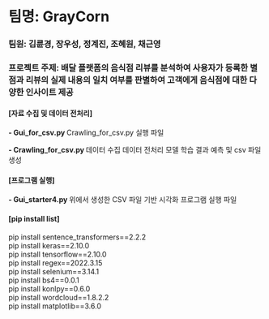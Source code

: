 # 팀명: GrayCorn
### 팀원: 김륜경, 장우성, 정계진, 조혜원, 채근영
### 프로젝트 주제: 배달 플랫폼의 음식점 리뷰를 분석하여 사용자가 등록한 별점과 리뷰의 실제 내용의 일치 여부를 판별하여 고객에게 음식점에 대한 다양한 인사이트 제공


#### [자료 수집 및 데이터 전처리] </br>
<b> - Gui_for_csv.py </b>
  Crawling_for_csv.py 실행 파일</br>
  
<b> - Crawling_for_csv.py </b>
  데이터 수집
  데이터 전처리
  모델 학습
  결과 예측 및 csv 파일 생성
  
#### [프로그램 실행]</br>
<b> - Gui_starter4.py </b>
  위에서 생성한 CSV 파일 기반 시각화 프로그램 실행 파일
  
  
#### [pip install list]</br>
pip install sentence_transformers==2.2.2</br>
pip install keras==2.10.0</br>
pip install tensorflow==2.10.0</br>
pip install regex==2022.3.15</br>
pip install selenium==3.14.1</br>
pip install bs4==0.0.1</br>
pip install konlpy==0.6.0</br>
pip install wordcloud==1.8.2.2</br>
pip install matplotlib==3.6.0</br>
